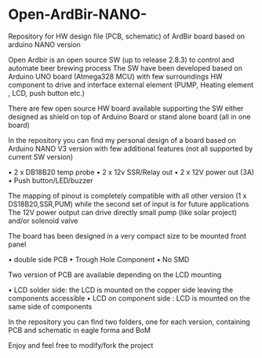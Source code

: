 # Open-ArdBir-NANO-
Repository for HW design file (PCB, schematic)  of ArdBir board based on arduino NANO version

Open Ardbir is an open source SW (up to release 2.8.3) to control and automate beer brewing process
The SW have been developed based on Arduino UNO board (Atmega328 MCU) with few surroundings HW component to drive and interface external element (PUMP, Heating element , LCD, push button etc.)

There are few open source HW board available supporting the SW either designed as  shield on top of Arduino Board or stand alone board (all in one board)

In the repository you can find my personal design of a board based on Arduino NANO V3 version with few additional features (not all supported by current SW version)

•	2 x DB18B20 temp probe
•	2 x 12v SSR/Relay out
•	2 x 12V power out (3A) 
•	Push button/LED/buzzer

The mapping of pinout is completely compatible with all other version (1 x DS18B20,SSR,PUM) while the second set of input is for future applications
The 12V power output can drive directly small pump (like solar project) and/or solenoid valve

The board has been designed in a very compact size to be mounted front panel

•	double side PCB
•	Trough Hole Component
•	No SMD

Two version of PCB are available depending on the LCD mounting

•	LCD solder side: the LCD is mounted on the copper side leaving the components accessible
•	LCD on component side : LCD is mounted on the same side of components 


In the repository you can find two folders, one for each version, containing PCB and schematic in eagle forma and BoM

Enjoy and feel free to modify/fork the project
